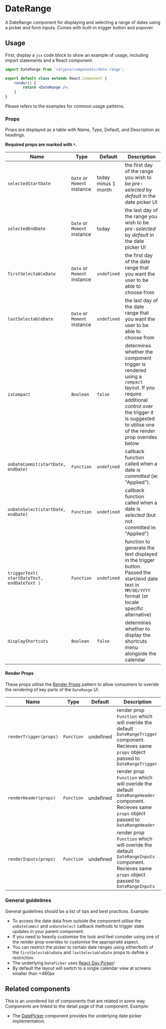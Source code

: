 # DateRange

A DateRange component for displaying and selecting a range of dates using a picker and form inputs. Comes with built-in trigger button and popover.

## Usage

First, display a `jsx` code block to show an example of usage, including import statements and a React component.

```jsx
import DateRange from 'calypso/components/date-range';

export default class extends React.Component {
	render() {
		return <DateRange />;
	}
}
```

Please refers to the examples for common usage patterns.

### Props

Props are displayed as a table with Name, Type, Default, and Description as headings.

**Required props are marked with `*`.**

| Name                                        | Type                        | Default             | Description                                                                                                                                                                                        |
| ------------------------------------------- | --------------------------- | ------------------- | -------------------------------------------------------------------------------------------------------------------------------------------------------------------------------------------------- |
| `selectedStartDate`                         | `Date` or `Moment` instance | today minus 1 month | the first day of the range you wish to be _pre-selected_ by _default_ in the date picker UI                                                                                                        |
| `selectedEndDate`                           | `Date` or `Moment` instance | today               | the last day of the range you wish to be _pre-selected_ by _default_ in the date picker UI                                                                                                         |
| `firstSelectableDate`                       | `Date` or `Moment` instance | `undefined`         | the first day of the date range that you want the user to be able to choose from                                                                                                                   |
| `lastSelectableDate`                        | `Date` or `Moment` instance | `undefined`         | the last day of the date range that you want the user to be able to choose from                                                                                                                    |
| `isCompact`                                 | `Boolean`                   | `false`             | determines whether the component trigger is rendered using a `compact` layout. If you require additional control over the trigger it is suggested to utilise one of the render prop overides below |
| `onDateCommit(startDate, endDate)`          | `Function`                  | `undefined`         | callback function called when a date is _committed_ (ie: "Applied").                                                                                                                               |
| `onDateSelect(startDate, endDate)`          | `Function`                  | `undefined`         | callback function called when a date is _selected_ (but not committed ie: "Applied")                                                                                                               |
| `triggerText( startDateText, endDateText )` | `Function`                  | `undefined`         | function to generate the text displayed in the trigger button. Passed the start/end date text in `MM/DD/YYYY` format (or locale specific alternative)                                              |
| `displayShortcuts`                          | `Boolean`                   | `false`             | determines whether to display the shortcuts menu alongside the calendar                                                                                                                            |

#### Render Props

These props utilise the [Render Props](https://reactjs.org/docs/render-props.html) pattern to allow consumers to overide the rendering of key parts of the `DateRange` UI.

| Name                   | Type       | Default   | Description                                                                                                                                   |
| ---------------------- | ---------- | --------- | --------------------------------------------------------------------------------------------------------------------------------------------- |
| `renderTrigger(props)` | `Function` | undefined | render prop `Function` which will overide the default `DateRangeTrigger` component. Recieves same `props` object passed to `DateRangeTrigger` |
| `renderHeader(props)`  | `Function` | undefined | render prop `Function` which will overide the default `DateRangeHeader` component. Recieves same `props` object passed to `DateRangeHeader`   |
| `renderInputs(props)`  | `Function` | undefined | render prop `Function` which will overide the default `DateRangeInputs` component. Recieves same `props` object passed to `DateRangeInputs`   |

### General guidelines

General guidelines should be a list of tips and best practices. Example:

- To access the date data from outside the component utilise the `onDateCommit` and `onDateSelect` callback methods to trigger state updates in your parent component.
- If you need to heavily customise the look and feel consider using one of the render prop overides to customise the appropriate aspect.
- You can restrict the picker to certain date ranges using either/both of the `firstSelectableDate` and `lastSelectableDate` props to define a restriction.
- The underlying `DatePicker` uses [React Day Picker](http://react-day-picker.js.org/)/
- By default the layout will switch to a single calendar view at screens smaller than <480px

## Related components

This is an unordered list of components that are related in some way. Components are linked to the detail page of that component. Example:

- The [DatePicker](./date-picker) component provides the underlying date picker implementation.
